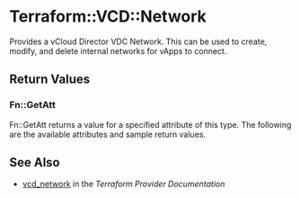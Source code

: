 # Terraform::VCD::Network

Provides a vCloud Director VDC Network. This can be used to create,
modify, and delete internal networks for vApps to connect.

## Return Values

### Fn::GetAtt

Fn::GetAtt returns a value for a specified attribute of this type. The following are the available attributes and sample return values.

## See Also

* [vcd_network](https://www.terraform.io/docs/providers/vcd/r/network.html) in the _Terraform Provider Documentation_